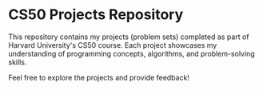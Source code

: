 # CS50 Projects Repository

This repository contains my projects (problem sets) completed as part of Harvard University's CS50 course. Each project showcases my understanding of programming concepts, algorithms, and problem-solving skills.

Feel free to explore the projects and provide feedback!
